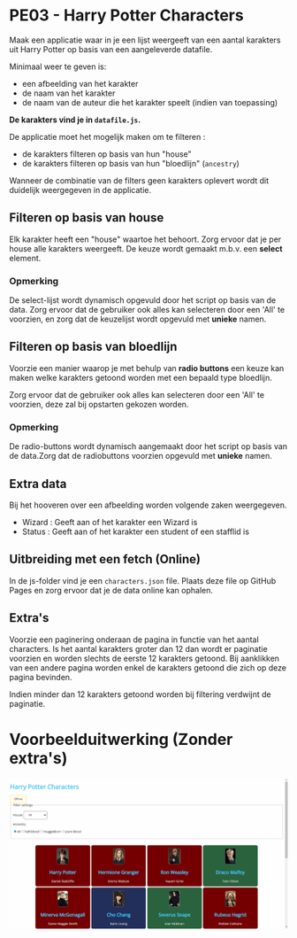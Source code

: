 # PE03 - Harry Potter Characters

Maak een applicatie waar in je een lijst weergeeft van een aantal karakters uit Harry Potter op basis van een aangeleverde datafile.

Minimaal weer te geven is:
- een afbeelding van het karakter
- de naam van het karakter
- de naam van de auteur die het karakter speelt (indien van toepassing)

**De karakters vind je in `datafile.js`.**

De applicatie moet het mogelijk maken om te filteren :
- de karakters filteren op basis van hun "house"
- de karakters filteren op basis van hun "bloedlijn" (`ancestry`)

Wanneer de combinatie van de filters geen karakters oplevert wordt dit duidelijk weergegeven in de applicatie.

## Filteren op basis van house
Elk karakter heeft een "house" waartoe het behoort.
Zorg ervoor dat je per house alle karakters weergeeft.
De keuze wordt gemaakt m.b.v. een **select** element.

### Opmerking
De select-lijst wordt dynamisch opgevuld door het script op basis van de data.
Zorg ervoor dat de gebruiker ook alles kan selecteren door een 'All' te voorzien,
en zorg dat de keuzelijst wordt opgevuld met **unieke** namen.

## Filteren op basis van bloedlijn
Voorzie een manier waarop je met behulp van **radio buttons** een keuze kan maken welke karakters getoond worden met een bepaald type bloedlijn.

Zorg ervoor dat de gebruiker ook alles kan selecteren door een 'All' te voorzien, deze zal bij opstarten gekozen worden.

### Opmerking
De radio-buttons wordt dynamisch aangemaakt door het script op basis van de data.Zorg dat de radiobuttons voorzien opgevuld met **unieke** namen.

## Extra data
Bij het hooveren over een afbeelding worden volgende zaken weergegeven.
- Wizard : Geeft aan of het karakter een Wizard is
- Status : Geeft aan of het karakter een student of een stafflid is

## Uitbreiding met een fetch (Online)
In de js-folder vind je een `characters.json` file. Plaats deze file op GitHub Pages en zorg ervoor dat je de data online kan ophalen.

## Extra's
Voorzie een paginering onderaan de pagina in functie van het aantal characters. Is het aantal karakters groter dan 12 dan wordt er paginatie voorzien en worden slechts de eerste 12 karakters getoond. Bij aanklikken van een andere pagina worden enkel de karakters getoond die zich op deze pagina bevinden.

Indien minder dan 12 karakters getoond worden bij filtering verdwijnt de paginatie.




# Voorbeelduitwerking (Zonder extra's)
![flow](screens/PE03_Harry_Potter.gif)